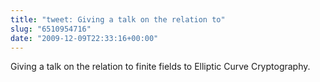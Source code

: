 ```yaml
---
title: "tweet: Giving a talk on the relation to"
slug: "6510954716"
date: "2009-12-09T22:33:16+00:00"
---
```

Giving a talk on the relation to finite fields to Elliptic Curve Cryptography.